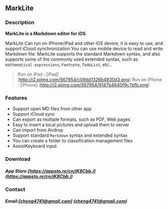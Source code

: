 ## MarkLite
### Description
**MarkLite is a Markdown editor for iOS**.

MarkLite Can run on iPhone/iPad and other iOS device, it is easy to use, and support iCloud synchronization.You can use mobile device to read and write Markdown file. MarkLite supports the standard Markdown syntax, and also supports some of the commonly used extended syntax, such as ` mathematical expressions`, `Footnote`, `TodoList`, etc.. 

>Run on iPad :
[iPad] (http://i2.piimg.com/567954/c09dd1326b4930d3.png)
>Run on iPhone :
[iPhone] (http://i2.piimg.com/567954/9147b4640f9c7bfb.png)

### Features

* Support open MD files from other app 
* Support iCloud sync
* Can export as multiple formats, such as PDF, Web pages
* Easy to insert a local pictures and upload them to server
* Can import from Airdrop 
* Support standard `Markdown` syntax and extended syntax
* You can create a folder to classification management files
* AssistKeyboard input

### Download
##### App Store:[https://appsto.re/cn/jK8Cbb.i] (https://appsto.re/cn/jK8Cbb.i)

### Contact
##### Email:[cheng4741@gmail.com] (cheng4741@gmail.com)